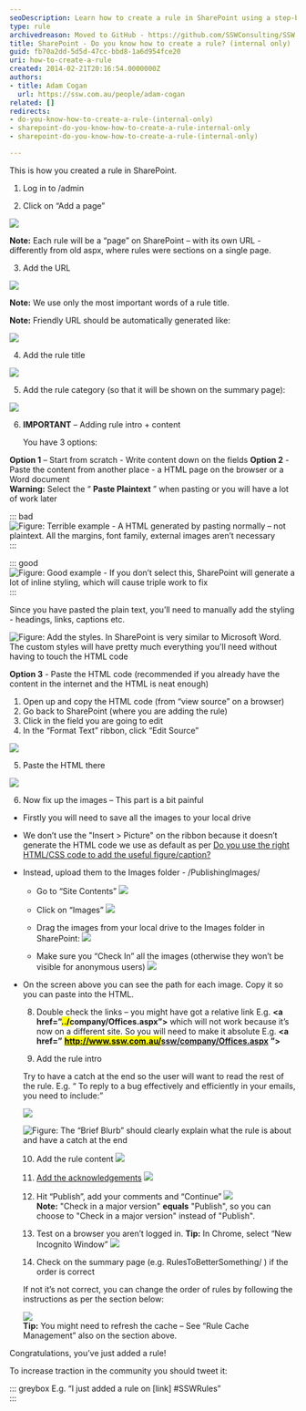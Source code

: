 ```yaml
---
seoDescription: Learn how to create a rule in SharePoint using a step-by-step guide
type: rule
archivedreason: Moved to GitHub - https://github.com/SSWConsulting/SSW.Rules.Content/wiki/How-to-Create-Rules
title: SharePoint - Do you know how to create a rule? (internal only)
guid: fb70a2dd-5d5d-47cc-bbd8-1a6d954fce20
uri: how-to-create-a-rule
created: 2014-02-21T20:16:54.0000000Z
authors:
- title: Adam Cogan
  url: https://ssw.com.au/people/adam-cogan
related: []
redirects:
- do-you-know-how-to-create-a-rule-(internal-only)
- sharepoint-do-you-know-how-to-create-a-rule-internal-only
- sharepoint-do-you-know-how-to-create-a-rule-(internal-only)

---
```


This is how you created a rule in SharePoint.

<!--endintro-->

1. Log in to /admin

2. Click on “Add a page”
  
  ![](create-rule1.jpg)  
  
  **Note:** Each rule will be a “page” on SharePoint – with its own URL - differently from old aspx, where rules were sections on a single page.

3. Add the URL
  
  ![](create-rule2.jpg)  
  
  **Note:** We use only the most important words of a rule title.
  
  **Note:** Friendly URL should be automatically generated like:
  
  ![](auto-generate-friendlyurl.jpg)

4. Add the rule title
  
  ![](create-rule3.jpg)

5. Add the rule category (so that it will be shown on the summary page):  
  
  ![](add-rule-category.jpg)

6. **IMPORTANT** – Adding rule intro + content
  
   You have 3 options:

**Option 1** – Start from scratch - Write content down on the fields
**Option 2** - Paste the content from another place - a HTML page on the browser or a Word document  
  **Warning:** Select the “ **Paste Plaintext** ” when pasting or you will have a lot of work later

  ::: bad  
  ![Figure: Terrible example - A HTML generated by pasting normally – not plaintext. All the margins, font family, external images aren’t necessary](create-rule5.jpg)  
  :::

  ::: good  
  ![Figure: Good example - If you don’t select this, SharePoint will generate a lot of inline styling, which will cause triple work to fix](create-rule4.jpg)  
  :::

  Since you have pasted the plain text, you’ll need to manually add the styling - headings, links, captions etc.

  ![Figure: Add the styles. In SharePoint is very similar to Microsoft Word. The custom styles will have pretty much everything you'll need without having to touch the HTML code](create-rule6.jpg)  

**Option 3** - Paste the HTML code (recommended if you already have the content in the internet and the HTML is neat enough)

  1. Open up and copy the HTML code (from “view source” on a browser)
  2. Go back to SharePoint (where you are adding the rule)
  3. Click in the field you are going to edit
  4. In the “Format Text” ribbon, click “Edit Source”

  ![](create-rule7.jpg)  

  5. Paste the HTML there

  ![](create-rule8.jpg)  

  6. Now fix up the images – This part is a bit painful

* Firstly you will need to save all the images to your local drive
* We don’t use the "Insert &gt; Picture" on the ribbon because it doesn’t generate the HTML code we use as default as per [Do you use the right HTML/CSS code to add the useful figure/caption?](/use-the-right-html-figure-caption)
* Instead, upload them to the Images folder - /PublishingImages/
  * Go to “Site Contents”
  ![](create-rule9.jpg)  

  * Click on “Images”
  ![](create-rule10.jpg)  

  * Drag the images from your local drive to the Images folder in SharePoint:
  ![](create-rule11.jpg)  

  * Make sure you “Check In” all the images (otherwise they won’t be visible for anonymous users)
  ![](create-rule12.jpg)  

* On the screen above you can see the path for each image. Copy it so you can paste into the HTML.

  8. Double check the links – you might have got a relative link E.g.  **&lt;a href=”<mark>../</mark>company/Offices.aspx”&gt;** which will not work because it’s now on a different site.
  So you will need to make it absolute E.g.  **&lt;a href=”** [**<mark>http://www.ssw.com.au/</mark>ssw/company/Offices.aspx**](http://www.ssw.com.au/ssw/) **”&gt;**

  9. Add the rule intro

  Try to have a catch at the end so the user will want to read the rest of the rule. E.g. “ To reply to a bug effectively and efficiently in your emails, you need to include:”

  ![](create-rule13.jpg)  

  ![Figure: The “Brief Blurb” should clearly explain what the rule is about and have a catch at the end](create-rule14.jpg)  

  10. Add the rule content
  ![](create-rule15.jpg)  

  11. [Add the acknowledgements](/do-you-add-acknowledgements-to-every-rule)
  ![](create-rule16.jpg)  

  12. Hit “Publish”, add your comments and “Continue”
  ![](create-rule17.jpg)  
      **Note:** "Check in a major version"  **equals** "Publish", so you can choose to "Check in a major version" instead of "Publish".

  13. Test on a browser you aren’t logged in.
    **Tip:** In Chrome, select “New Incognito Window”
  ![](create-rule18.jpg)  

  14. Check on the summary page (e.g. RulesToBetterSomething/ ) if the order is correct

  If not it’s not correct, you can change the order of rules by following the instructions as per the section below:

  ![](create-rule19.jpg)  
  **Tip:** You might need to refresh the cache – See “Rule Cache Management” also on the section above.

Congratulations, you’ve just added a rule!

To increase traction in the community you should tweet it:

::: greybox
E.g. “I just added a rule on \[link\] #SSWRules”  
:::
